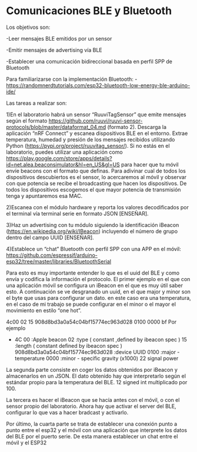# Comunicaciones BLE y Bluetooth 

Los objetivos son:

  -Leer mensajes BLE emitidos por un sensor
  
  -Emitir mensajes de advertising vía BLE
  
  -Establecer una comunicación bidireccional basada en perfil SPP de Bluetooth

Para familiarizarse con la implementación Bluetooth:
  -https://randomnerdtutorials.com/esp32-bluetooth-low-energy-ble-arduino-ide/ 

Las tareas a realizar son:

  1)En el laboratorio habrá un sensor “RuuviTagSensor” que emite mensajes según el formato https://github.com/ruuvi/ruuvi-sensor-protocols/blob/master/dataformat_04.md (formato 2). Descarga la aplicación “nRF Connect” y escanea dispositivos BLE en el entorno. Extrae temperatura, humedad y presión de los mensajes recibidos utilizando Python (https://pypi.org/project/ruuvitag_sensor/).
Si no estás en el laboratorio, puedes utilizar una aplicación como https://play.google.com/store/apps/details?id=net.alea.beaconsimulator&hl=en_US&gl=US para hacer que tu móvil envíe beacons con el formato que definas.
Para adivinar cual de todos los dispositivos descubiertos es el sensor, lo acercaremos al móvil y observar con que potencia se recibe el broadcasting que hacen los dispositivos. De todos los dispositivos escogemos el que mayor potencia de transmisión tenga y apuntaremos esa MAC.

  2)Escanea con el módulo hardware y reporta los valores decodificados por el terminal vía terminal serie en formato JSON [ENSEÑAR].

  3)Haz un advertising con tu módulo siguiendo la identificación iBeacon (https://en.wikipedia.org/wiki/IBeacon) incluyendo el número de grupo dentro del campo UUID [ENSEÑAR].
  
  4)Establece un “chat” Bluetooth con perfil SPP con una APP en el móvil: https://github.com/espressif/arduino-esp32/tree/master/libraries/BluetoothSerial 

Para esto es muy importante entender lo que es el uuid del BLE y como envía y codifica la información el protocolo. El primer ejemplo en el que con una aplicación móvil se configura un iBeacon en el que es muy útil saber esto. A continuación se ve desgranado un uuid, en el que major y minor son el byte que usas para configurar un dato. en este caso era una temperatura, en el caso de mi trabajo se puede configurar en el minor o el mayor el movimiento en estilo “one hot”.

4c00 02 15 908d8bd3a0a54c04bf15774ec963d028 0100 0000 bf
Por ejemplo 
* 4C 00 :Apple beacon
02 :type ( constant ,defined by ibeacon spec )
15 :length ( constant defined by ibeacon spec )
908d8bd3a0a54c04bf15774ec963d028 :device UUID
0100 :major - temperature
0000 :minor - specific gravity (x1000)
22 signal power


La segunda parte consiste en coger los datos obtenidos por iBeacon y almacenarlos en un JSON. El dato obtenido hay que interpretarlo según el estándar propio para la temperatura del BLE. 12 signed int multiplicado por 100. 

La tercera es hacer el iBeacon que se hacía antes con el móvil, o con el sensor propio del laboratorio. Ahora hay que activar el server del BLE, configurar lo que vas a hacer bradcast y activarlo.

Por último, la cuarta parte se trata de establecer una conexión punto a punto entre el esp32 y el móvil con una aplicación que interprete los datos del BLE por el puerto serie. De esta manera establecer un chat entre el móvil y el ESP32

